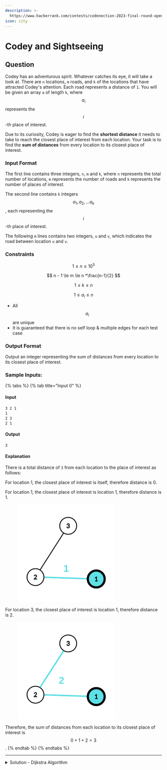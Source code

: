 ```yaml
---
description: >-
  https://www.hackerrank.com/contests/codenection-2023-final-round-open-category/challenges/cn-c15/
icon: city
---
```


# Codey and Sightseeing

## Question

Codey has an adventurous spirit. Whatever catches its eye, it will take a look at. There are `n` locations, `m` roads, and `k` of the locations that have attracted Codey's attention. Each road represents a distance of `1`. You will be given an array `a` of length `k`, where $$a_i$$represents the $$i$$-th place of interest.

Due to its curiosity, Codey is eager to find the **shortest distance** it needs to take to reach the closest place of interest from each location. Your task is to find the **sum of distances** from every location to its closest place of interest.

### Input Format

The first line contains three integers, `n`, `m` and `k`, where `n` represents the total number of locations, `m` represents the number of roads and `k` represents the number of places of interest.

The second line contains `k` integers $$a_1, a_2, ... a_k$$ , each representing the $$i$$-th place of interest.

The following `m` lines contains two integers, `u` and `v`, which indicates the road between location `u` and `v`.

### Constraints

$$
1 \le n \le 10^5
$$

$$
n - 1 \le m \le n *\frac{n-1}{2}
$$

$$
1 \le k \le n
$$

$$
1 \le a_i \le n
$$

* All $$a_i$$ are unique
* It is guaranteed that there is no self loop & multiple edges for each test case

### Output Format

Output an integer representing the sum of distances from every location to its closest place of interest.

### Sample Inputs:

{% tabs %}
{% tab title="Input 0" %}
#### Input

```
3 2 1
1 
2 3
2 1
```

#### Output

```
3
```

#### Explanation

There is a total distance of `3` from each location to the place of interest as follows:

For location 1, the closest place of interest is itself, therefore distance is 0.

For location 1, the closest place of interest is location 1, therefore distance is 1.

<figure><img src="../../../.gitbook/assets/image (8).png" alt=""><figcaption></figcaption></figure>

For location 3, the closest place of interest is location 1, therefore distance is 2.

<figure><img src="../../../.gitbook/assets/image (9).png" alt=""><figcaption></figcaption></figure>

Therefore, the sum of distances from each location to its closest place of interest is $$0 + 1 + 2 = 3$$.
{% endtab %}
{% endtabs %}

***

<details>

<summary>Solution - Dijkstra Algorithm</summary>

This is a classic Dijkstra Algorithm question, which is to find the shortest distance to the destination and finally add it up.

If you know Dijkstra Algorithm, this should be easy, otherwise, don't waste your time onto here and you should skip to the next question, unless this is your final question to solve.

Here's the solution:

```python
import heapq

def dijkstra(n, graph, sources):
    distances = [float('inf')] * n
    pq = []
    
    for source in sources:
        distances[source] = 0
        heapq.heappush(pq, (0, source))
    
    while pq:
        current_dist, current_node = heapq.heappop(pq)
        
        if current_dist > distances[current_node]:
            continue
        
        for neighbor in graph[current_node]:
            new_dist = current_dist + 1
            if new_dist < distances[neighbor]:
                distances[neighbor] = new_dist
                heapq.heappush(pq, (new_dist, neighbor))
    
    return distances

def sum_of_distances(n, m, k, places_of_interest, roads):
    graph = [[] for _ in range(n)]
    
    for u, v in roads:
        graph[u].append(v)
        graph[v].append(u)
    
    distances = dijkstra(n, graph, places_of_interest)
    
    return sum(distances)

n, m, k = map(int, input().strip().split())
places_of_interest = list(map(int, input().strip().split()))
places_of_interest = [p - 1 for p in places_of_interest]

roads = []
for _ in range(m):
    u, v = map(int, input().strip().split())
    roads.append((u - 1, v - 1))

print(sum_of_distances(n, m, k, places_of_interest, roads))
```

Note that I used `heapq` library to create heap structure. If you are going for data structure based questions (paths, trees, etc), this would be your most important library to go.

</details>
